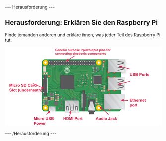 \--- Herausforderung \---

## Herausforderung: Erklären Sie den Raspberry Pi

Finde jemanden anderen und erkläre ihnen, was jeder Teil des Raspberry Pi tut.

![Bildschirmfoto](images/pi-labelled-names.png)

\--- /Herausforderung \---